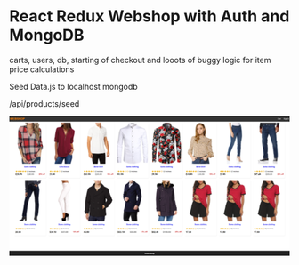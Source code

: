 # React Redux Webshop with Auth and MongoDB

carts, users, db, starting of checkout and looots of buggy logic for item price calculations

Seed Data.js to localhost mongodb

/api/products/seed

![landing.png](landing.png)
